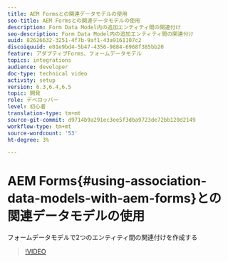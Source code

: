 ```yaml
---
title: AEM Formsとの関連データモデルの使用
seo-title: AEM Formsとの関連データモデルの使用
description: Form Data Model内の追加エンティティ間の関連付け
seo-description: Form Data Model内の追加エンティティ間の関連付け
uuid: 82626632-3251-4f7b-9af1-43a9161107c2
discoiquuid: e01e9bd4-5b47-4356-9884-6968f385bb20
feature: アダプティブForms、フォームデータモデル
topics: integrations
audience: developer
doc-type: technical video
activity: setup
version: 6.3,6.4,6.5
topic: 開発
role: デベロッパー
level: 初心者
translation-type: tm+mt
source-git-commit: d9714b9a291ec3ee5f3dba9723de72bb120d2149
workflow-type: tm+mt
source-wordcount: '53'
ht-degree: 3%

---
```



# AEM Forms{#using-association-data-models-with-aem-forms}との関連データモデルの使用

フォームデータモデルで2つのエンティティ間の関連付けを作成する

>[!VIDEO](https://video.tv.adobe.com/v/17737/?quality=9&learn=on)

